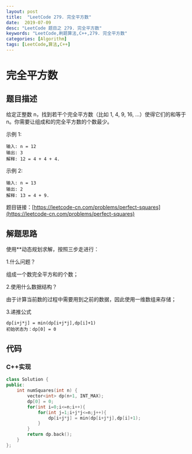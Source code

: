 ```yaml
---
layout: post
title:  "LeetCode 279. 完全平方数"
date:  2019-07-09
desc: "LeetCode 题目之 279. 完全平方数"
keywords: "LeetCode,刷题算法,C++,279. 完全平方数"
categories: [Algorithm]
tags: [LeetCode,算法,C++]
---
```

# 完全平方数

## 题目描述

给定正整数 n，找到若干个完全平方数（比如 1, 4, 9, 16, ...）使得它们的和等于 n。你需要让组成和的完全平方数的个数最少。

示例 1:

```
输入: n = 12
输出: 3 
解释: 12 = 4 + 4 + 4.
```

示例 2:

```
输入: n = 13
输出: 2
解释: 13 = 4 + 9.
```

题目链接：[https://leetcode-cn.com/problems/perfect-squares](https://leetcode-cn.com/problems/perfect-squares)

## 解题思路

使用**动态规划求解，按照三步走进行：

1.什么问题？

组成一个数完全平方和的个数；

2.使用什么数据结构？

由于计算当前数的过程中需要用到之前的数据，因此使用一维数组来存储；

3.递推公式

```
dp[i+j*j] = min(dp[i+j*j],dp[i]+1)
初始状态为：dp[0] = 0
```

## 代码

### C++实现

```cpp
class Solution {
public:
    int numSquares(int n) {
        vector<int> dp(n+1, INT_MAX);
        dp[0] = 0;
        for(int i=0;i<=n;i++){
            for(int j=1;i+j*j<=n;j++){
                dp[i+j*j] = min(dp[i+j*j],dp[i]+1);
            }
        }
        return dp.back();
    }
};
```